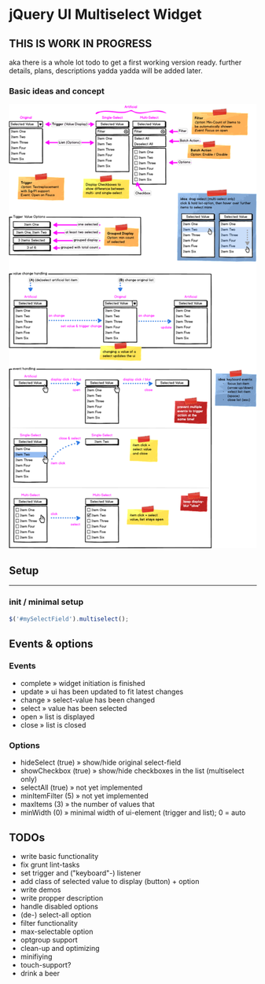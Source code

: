 # jQuery UI Multiselect Widget #

## THIS IS WORK IN PROGRESS
aka there is a whole lot todo to get a first working version ready.
further details, plans, descriptions yadda yadda will be added later.


### Basic ideas and concept
![wireframe](/demo/img/wireframe.png)


## Setup
-----
### init / minimal setup
```javascript
$('#mySelectField').multiselect();
```


## Events & options

### Events
- complete » widget initiation is finished
- update » ui has been updated to fit latest changes 
- change » select-value has been changed
- select » value has been selected
- open » list is displayed
- close » list is closed

### Options
- hideSelect (true) » show/hide original select-field
- showCheckbox (true) » show/hide checkboxes in the list (multiselect only)
- selectAll (true) » not yet implemented
- minItemFilter (5) » not yet implemented
- maxItems (3) » the number of values that 
- minWidth (0) » minimal width of ui-element (trigger and list); 0 = auto


## TODOs
- write basic functionality
- fix grunt lint-tasks
- set trigger and ("keyboard"-) listener
- add class of selected value to display (button) + option
- write demos
- write propper description
- handle disabled options
- (de-) select-all option
- filter functionality
- max-selectable option
- optgroup support
- clean-up and optimizing
- minifiying
- touch-support?
- drink a beer